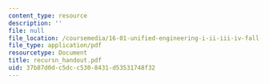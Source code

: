 ```yaml
---
content_type: resource
description: ''
file: null
file_location: /coursemedia/16-01-unified-engineering-i-ii-iii-iv-fall-2005-spring-2006/37b87d0dc5dcc5308431d53531748f32_recursn_handout.pdf
file_type: application/pdf
resourcetype: Document
title: recursn_handout.pdf
uid: 37b87d0d-c5dc-c530-8431-d53531748f32
---
```

